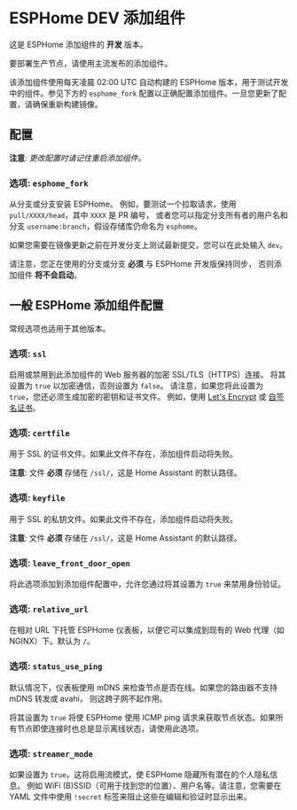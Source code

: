# ESPHome DEV 添加组件

这是 ESPHome 添加组件的 **开发** 版本。

要部署生产节点，请使用主流发布的添加组件。

该添加组件使用每天凌晨 02:00 UTC 自动构建的 ESPHome 版本，用于测试开发中的组件。参见下方的 `esphome_fork` 配置以正确配置添加组件。一旦您更新了配置，请确保重新构建镜像。

## 配置

**注意**: _更改配置时请记住重启添加组件。_

### 选项: `esphome_fork`

从分支或分支安装 ESPHome。
例如，要测试一个拉取请求，使用 `pull/XXXX/head`，其中 `XXXX` 是 PR 编号，
或者您可以指定分支所有者的用户名和分支 `username:branch`，假设存储库仍命名为 `esphome`。

如果您需要在镜像更新之前在开发分支上测试最新提交，您可以在此处输入 `dev`。

请注意，您正在使用的分支或分支 **必须** 与 ESPHome 开发版保持同步，
否则添加组件 **将不会启动**。

## 一般 ESPHome 添加组件配置

常规选项也适用于其他版本。

### 选项: `ssl`

启用或禁用到此添加组件的 Web 服务器的加密 SSL/TLS（HTTPS）连接。
将其设置为 `true` 以加密通信，否则设置为 `false`。
请注意，如果您将此设置为 `true`，您还必须生成加密的密钥和证书文件。
例如，使用 [Let's Encrypt](https://www.home-assistant.io/addons/lets_encrypt/)
或 [自签名证书](https://www.home-assistant.io/docs/ecosystem/certificates/tls_self_signed_certificate/)。

### 选项: `certfile`

用于 SSL 的证书文件。如果此文件不存在，添加组件启动将失败。

**注意**: 文件 **必须** 存储在 `/ssl/`，这是 Home Assistant 的默认路径。

### 选项: `keyfile`

用于 SSL 的私钥文件。如果此文件不存在，添加组件启动将失败。

**注意**: 文件 **必须** 存储在 `/ssl/`，这是 Home Assistant 的默认路径。

### 选项: `leave_front_door_open`

将此选项添加到添加组件配置中，允许您通过将其设置为 `true` 来禁用身份验证。

### 选项: `relative_url`

在相对 URL 下托管 ESPHome 仪表板，以便它可以集成到现有的 Web 代理（如 NGINX）下。默认为 `/`。

### 选项: `status_use_ping`

默认情况下，仪表板使用 mDNS 来检查节点是否在线。如果您的路由器不支持 mDNS 转发或 avahi，
则这跨子网不起作用。

将其设置为 `true` 将使 ESPHome 使用 ICMP ping 请求来获取节点状态。如果所有节点即使连接时也总是显示离线状态，请使用此选项。

### 选项: `streamer_mode`

如果设置为 `true`，这将启用流模式，使 ESPHome 隐藏所有潜在的个人隐私信息。
例如 WiFi (B)SSID（可用于找到您的位置）、用户名等。请注意，您需要在 YAML 文件中使用 `!secret` 标签来阻止这些在编辑和验证时显示出来。